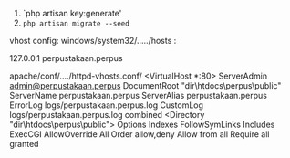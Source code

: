 1. `php artisan key:generate'
2. `php artisan migrate --seed`


vhost config:
windows/system32/...../hosts :

127.0.0.1       perpustakaan.perpus


apache/conf/..../httpd-vhosts.conf/
<VirtualHost *:80>
ServerAdmin admin@perpustakaan.perpus
DocumentRoot "dir\htdocs\perpus\public"
ServerName perpustakaan.perpus
ServerAlias perpustakaan.perpus
ErrorLog logs/perpustakaan.perpus.log
CustomLog logs/perpustakaan.perpus.log combined
<Directory "dir\htdocs\perpus\public">
    Options Indexes FollowSymLinks Includes ExecCGI
    AllowOverride All
    Order allow,deny
    Allow from all
    Require all granted
</Directory>
</VirtualHost>
